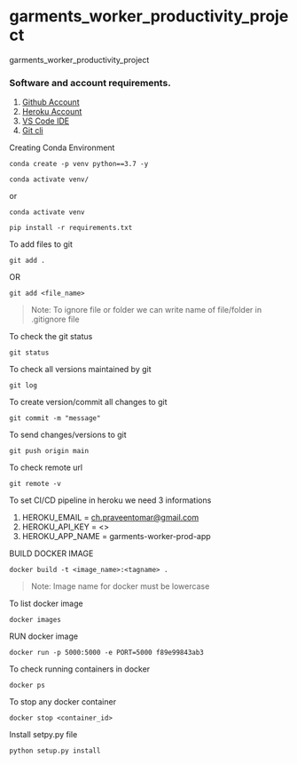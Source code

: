 # garments_worker_productivity_project
garments_worker_productivity_project 

### Software and account requirements.

1. [Github Account](https://github.com)
2. [Heroku Account](https://id.heroku.com/login)
3. [VS Code IDE](https://code.visualstudio.com/download)
4. [Git cli](https://git-scm.com/downloads)

Creating Conda Environment
```
conda create -p venv python==3.7 -y
```

```
conda activate venv/
```
or
```
conda activate venv
```

```
pip install -r requirements.txt
```

To add files to git
```
git add .
```
OR
```
git add <file_name>
```

> Note: To ignore file or folder we can write name of file/folder in .gitignore file

To check the git status
```
git status
```
To check all versions maintained by git
```
git log
```

To create version/commit all changes to git
```
git commit -m "message"
```

To send changes/versions to git 
```
git push origin main
```

To check remote url
```
git remote -v
```

To set CI/CD pipeline in heroku we need 3 informations

1. HEROKU_EMAIL = ch.praveentomar@gmail.com
2. HEROKU_API_KEY = <>
3. HEROKU_APP_NAME = garments-worker-prod-app

BUILD DOCKER IMAGE
```
docker build -t <image_name>:<tagname> .
```
> Note: Image name for docker must be lowercase

To list docker image
```
docker images
```
RUN docker image
```
docker run -p 5000:5000 -e PORT=5000 f89e99843ab3
```

To check running containers in docker
```
docker ps
```

To stop any docker container
```
docker stop <container_id>
```

Install setpy.py file
```
python setup.py install
```
